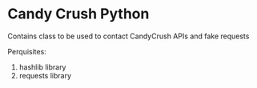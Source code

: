 Candy Crush Python
===============

Contains class to be used to contact CandyCrush APIs and fake requests

Perquisites:
1) hashlib library
2) requests library